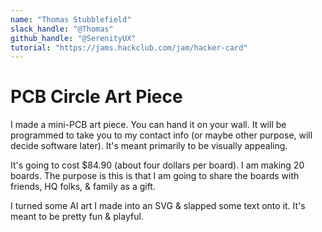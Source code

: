 ```yaml
---
name: "Thomas Stubblefield"
slack_handle: "@Thomas"
github_handle: "@SerenityUX"
tutorial: "https://jams.hackclub.com/jam/hacker-card"
---
```


# PCB Circle Art Piece

I made a mini-PCB art piece. You can hand it on your wall. It will be programmed to take you to my contact info (or maybe other purpose, will decide software later). It's meant primarily to be visually appealing.

It's going to cost $84.90 (about four dollars per board). I am making 20 boards. The purpose is this is that I am going to share the boards with friends, HQ folks, & family as a gift. 

I turned some AI art I made into an SVG & slapped some text onto it. It's meant to be pretty fun & playful. 